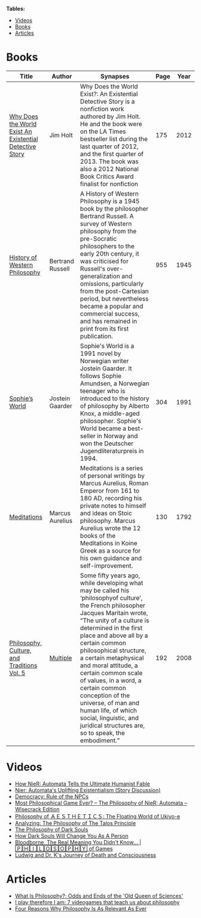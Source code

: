**Tables:**
- [Videos](#videos)
- [Books](#books)
- [Articles](#articles)

# Books
| Title | Author | Synapses | Page | Year |
|-------|--------|----------|------|------|
| [Why Does the World Exist An Existential Detective Story](https://github.com/antomuto4/research-bs/blob/main/archive/lib-philosophy/Why_Does_the_World_Exist_An_Existential_Detective_Story__PDFDrive_.pdf) | Jim Holt | Why Does the World Exist?: An Existential Detective Story is a nonfiction work authored by Jim Holt. He and the book were on the LA Times bestseller list during the last quarter of 2012, and the first quarter of 2013. The book was also a 2012 National Book Critics Award finalist for nonfiction | 175 | 2012 |
| [History of Western Philosophy](https://github.com/antomuto4/research-bs/blob/main/archive/lib-philosophy/History%20of%20Western%20Philosophy%20-%20Bertrand%20Russell.pdf) | Bertrand Russell | A History of Western Philosophy is a 1945 book by the philosopher Bertrand Russell. A survey of Western philosophy from the pre-Socratic philosophers to the early 20th century, it was criticised for Russell's over-generalization and omissions, particularly from the post-Cartesian period, but nevertheless became a popular and commercial success, and has remained in print from its first publication. | 955 | 1945 |
| [Sophie’s World](https://github.com/antomuto4/research-bs/blob/main/archive/lib-philosophy/sophiesworld.pdf) | Jostein Gaarder | Sophie's World is a 1991 novel by Norwegian writer Jostein Gaarder. It follows Sophie Amundsen, a Norwegian teenager who is introduced to the history of philosophy by Alberto Knox, a middle-aged philosopher. Sophie's World became a best-seller in Norway and won the Deutscher Jugendliteraturpreis in 1994. | 304 | 1991 |
| [Meditations](https://github.com/antomuto4/research-bs/blob/main/archive/lib-philosophy/marcus-aurelius'-meditations-tr.-casaubon.pdf) | Marcus Aurelius | Meditations is a series of personal writings by Marcus Aurelius, Roman Emperor from 161 to 180 AD, recording his private notes to himself and ideas on Stoic philosophy. Marcus Aurelius wrote the 12 books of the Meditations in Koine Greek as a source for his own guidance and self-improvement. | 130 | 1792 |
| [Philosophy, Culture, and Traditions Vol. 5](https://github.com/antomuto4/research-bs/blob/main/archive/lib-philosophy/Philosophy%2C%20Culture%2C%20and%20Traditions%20Vol.5.pdf) | [Multiple](https://people.stfx.ca/wsweet/WUCPS-Journal.html) | Some fifty years ago, while developing what may be called his ‘philosophyof culture’, the French philosopher Jacques Maritain wrote, “The unity of a culture is determined in the first place and above all by a certain common philosophical structure, a certain metaphysical and moral attitude, a certain common scale of values, in a word, a certain common conception of the universe, of man and human life, of which social, linguistic, and juridical structures are, so to speak, the embodiment.” | 192 | 2008 |

# Videos
- [How NieR: Automata Tells the Ultimate Humanist Fable](https://youtu.be/63PzQIbTrM8)
- [Nier: Automata's Uplifting Existentialism (Story Discussion)](https://youtu.be/ehM1m5-TG5g)
- [Democracy: Rule of the NPCs](https://www.youtube.com/watch?v=_J3KXiU-z74)
- [Most Philosophical Game Ever? – The Philosophy of NieR: Automata – Wisecrack Edition](https://youtu.be/UiOTSKBy6ME)
- [Philosophy of ＡＥＳＴＨＥＴＩＣＳ: The Floating World of Ukiyo-e](https://youtu.be/HCHFjj_qr5Q)
- [Analyzing: The Philosophy of The Talos Principle](https://youtu.be/g5FloMq9Lck)
- [The Philosophy of Dark Souls](https://youtu.be/Uko_saxEfEk)
- [How Dark Souls Will Change You As A Person](https://youtu.be/hoh59V-qyiY)
- [Bloodborne, The Real Meaning You Didn't Know... | 🄿🄷🄸🄻🄾🅂🄾🄿🄷🅈 of Games](https://youtu.be/BtoKpIOWsxQ)
- [Ludwig and Dr. K's Journey of Death and Consciousness](https://www.youtube.com/watch?v=CHzOedHm_kM&t=3214s)

# Articles

- [What Is Philosophy?; Odds and Ends of the 'Old Queen of Sciences'](https://www.thoughtco.com/what-is-philosophy-2670737)
- [I play therefore I am: 7 videogames that teach us about philosophy](https://www.pcgamesn.com/videogames-about-philosophy)
- [Four Reasons Why Philosophy Is As Relevant As Ever](https://www.bachelorstudies.com/article/four-reasons-why-philosophy-is-as-relevant-as-ever/)

